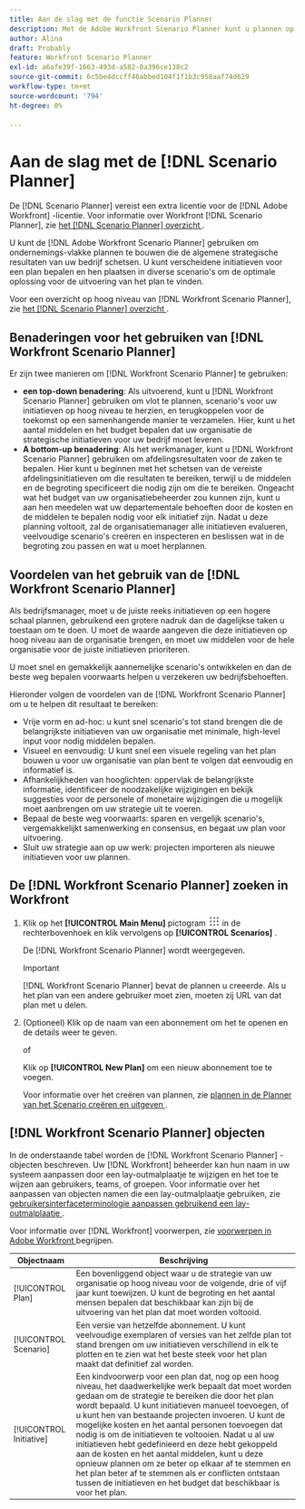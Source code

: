 ```yaml
---
title: Aan de slag met de functie Scenario Planner
description: Met de Adobe Workfront Scenario Planner kunt u plannen op bedrijfsniveau maken waarin de algemene strategische resultaten van uw bedrijf worden beschreven. U kunt verscheidene initiatieven voor een plan bepalen en hen plaatsen in diverse scenario's om de optimale oplossing voor de uitvoering van het plan te vinden.
author: Alina
draft: Probably
feature: Workfront Scenario Planner
exl-id: a6afe39f-1663-493d-a582-0a396ce138c2
source-git-commit: 6c5be4dccff46abbed104f1f1b3c958aaf74d629
workflow-type: tm+mt
source-wordcount: '794'
ht-degree: 0%

---
```


# Aan de slag met de [!DNL Scenario Planner]

De [!DNL Scenario Planner] vereist een extra licentie voor de [!DNL Adobe Workfront] -licentie. Voor informatie over Workfront [!DNL Scenario Planner], zie [ het  [!DNL Scenario Planner]  overzicht ](../scenario-planner/scenario-planner-overview.md).

U kunt de [!DNL Adobe Workfront Scenario Planner] gebruiken om ondernemings-vlakke plannen te bouwen die de algemene strategische resultaten van uw bedrijf schetsen. U kunt verscheidene initiatieven voor een plan bepalen en hen plaatsen in diverse scenario&#39;s om de optimale oplossing voor de uitvoering van het plan te vinden.

Voor een overzicht op hoog niveau van [!DNL Workfront Scenario Planner], zie [ het  [!DNL Scenario Planner]  overzicht ](../scenario-planner/scenario-planner-overview.md).

## Benaderingen voor het gebruiken van [!DNL Workfront Scenario Planner]

Er zijn twee manieren om [!DNL Workfront Scenario Planner] te gebruiken:

* **een top-down benadering**: Als uitvoerend, kunt u [!DNL Workfront Scenario Planner] gebruiken om vlot te plannen, scenario&#39;s voor uw initiatieven op hoog niveau te herzien, en terugkoppelen voor de toekomst op een samenhangende manier te verzamelen. Hier, kunt u het aantal middelen en het budget bepalen dat uw organisatie de strategische initiatieven voor uw bedrijf moet leveren.
* **A bottom-up benadering**: Als het werkmanager, kunt u [!DNL Workfront Scenario Planner] gebruiken om afdelingsresultaten voor de zaken te bepalen. Hier kunt u beginnen met het schetsen van de vereiste afdelingsinitiatieven om die resultaten te bereiken, terwijl u de middelen en de begroting specificeert die nodig zijn om die te bereiken. Ongeacht wat het budget van uw organisatiebeheerder zou kunnen zijn, kunt u aan hen meedelen wat uw departementale behoeften door de kosten en de middelen te bepalen nodig voor elk initiatief zijn. Nadat u deze planning voltooit, zal de organisatiemanager alle initiatieven evalueren, veelvoudige scenario&#39;s creëren en inspecteren en beslissen wat in de begroting zou passen en wat u moet herplannen.

## Voordelen van het gebruik van de [!DNL Workfront Scenario Planner]

Als bedrijfsmanager, moet u de juiste reeks initiatieven op een hogere schaal plannen, gebruikend een grotere nadruk dan de dagelijkse taken u toestaan om te doen. U moet de waarde aangeven die deze initiatieven op hoog niveau aan de organisatie brengen, en moet uw middelen voor de hele organisatie voor de juiste initiatieven prioriteren.

U moet snel en gemakkelijk aannemelijke scenario&#39;s ontwikkelen en dan de beste weg bepalen voorwaarts helpen u verzekeren uw bedrijfsbehoeften.

Hieronder volgen de voordelen van de [!DNL Workfront Scenario Planner] om u te helpen dit resultaat te bereiken:

* Vrije vorm en ad-hoc: u kunt snel scenario&#39;s tot stand brengen die de belangrijkste initiatieven van uw organisatie met minimale, high-level input voor nodig middelen bepalen.
* Visueel en eenvoudig: U kunt snel een visuele regeling van het plan bouwen u voor uw organisatie van plan bent te volgen dat eenvoudig en informatief is.
* Afhankelijkheden van hooglichten: oppervlak de belangrijkste informatie, identificeer de noodzakelijke wijzigingen en bekijk suggesties voor de personele of monetaire wijzigingen die u mogelijk moet aanbrengen om uw strategie uit te voeren.
* Bepaal de beste weg voorwaarts: sparen en vergelijk scenario&#39;s, vergemakkelijkt samenwerking en consensus, en begaat uw plan voor uitvoering.
* Sluit uw strategie aan op uw werk: projecten importeren als nieuwe initiatieven voor uw plannen.

## De [!DNL Workfront Scenario Planner] zoeken in Workfront

1. Klik op het **[!UICONTROL Main Menu]** pictogram ![](assets/main-menu-icon.png) in de rechterbovenhoek en klik vervolgens op **[!UICONTROL Scenarios]** .

   <!--drafted for Shell: or click the **Main Menu** <insert icon> in the upper-left corner, if it's available.-->

   De [!DNL Workfront Scenario Planner] wordt weergegeven.

   >[!IMPORTANT]
   >
   >[!DNL Workfront Scenario Planner] bevat de plannen u creeerde. Als u het plan van een andere gebruiker moet zien, moeten zij URL van dat plan met u delen.

1. (Optioneel) Klik op de naam van een abonnement om het te openen en de details weer te geven.

   of

   Klik op **[!UICONTROL New Plan]** om een nieuw abonnement toe te voegen.

   Voor informatie over het creëren van plannen, zie [ plannen in de Planner van het Scenario creëren en uitgeven ](../scenario-planner/create-and-edit-plans.md).

## [!DNL Workfront Scenario Planner] objecten

In de onderstaande tabel worden de [!DNL Workfront Scenario Planner] -objecten beschreven. Uw [!DNL Workfront] beheerder kan hun naam in uw systeem aanpassen door een lay-outmalplaatje te wijzigen en het toe te wijzen aan gebruikers, teams, of groepen. Voor informatie over het aanpassen van objecten namen die een lay-outmalplaatje gebruiken, zie [ gebruikersinterfaceterminologie aanpassen gebruikend een lay-outmalplaatje ](../administration-and-setup/customize-workfront/use-layout-templates/customize-terminology.md).

Voor informatie over [!DNL Workfront] voorwerpen, zie [ voorwerpen in Adobe Workfront ](../workfront-basics/navigate-workfront/workfront-navigation/understand-objects.md) begrijpen.

| Objectnaam | Beschrijving |
|---|---|
| [!UICONTROL Plan] | Een bovenliggend object waar u de strategie van uw organisatie op hoog niveau voor de volgende, drie of vijf jaar kunt toewijzen. U kunt de begroting en het aantal mensen bepalen dat beschikbaar kan zijn bij de uitvoering van het plan dat moet worden voltooid. |
| [!UICONTROL Scenario] | Een versie van hetzelfde abonnement. U kunt veelvoudige exemplaren of versies van het zelfde plan tot stand brengen om uw initiatieven verschillend in elk te plotten en te zien wat het beste steek voor het plan maakt dat definitief zal worden. |
| [!UICONTROL Initiative] | Een kindvoorwerp voor een plan dat, nog op een hoog niveau, het daadwerkelijke werk bepaalt dat moet worden gedaan om de strategie te bereiken die door het plan wordt bepaald. U kunt initiatieven manueel toevoegen, of u kunt hen van bestaande projecten invoeren. U kunt de mogelijke kosten en het aantal personen toevoegen dat nodig is om de initiatieven te voltooien. Nadat u al uw initiatieven hebt gedefinieerd en deze hebt gekoppeld aan de kosten en het aantal middelen, kunt u deze opnieuw plannen om ze beter op elkaar af te stemmen en het plan beter af te stemmen als er conflicten ontstaan tussen de initiatieven en het budget dat beschikbaar is voor het plan. |
